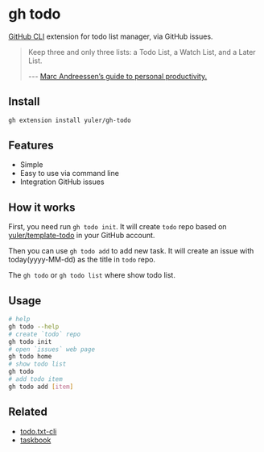 # gh todo

[GitHub CLI] extension for todo list manager, via GitHub issues.

> Keep three and only three lists: a Todo List, a Watch List, and a Later List.
>
> --- [Marc Andreessen’s guide to personal productivity.
> ](https://pmarchive.com/guide_to_personal_productivity.html)

## Install

```bash
gh extension install yuler/gh-todo
```

## Features

- Simple
- Easy to use via command line
- Integration GitHub issues

## How it works

First, you need run `gh todo init`. It will create `todo` repo based on [yuler/template-todo](https://github.com/yuler/template-todo) in your GitHub account.

Then you can use `gh todo add` to add new task. It will create an issue with today(yyyy-MM-dd) as the title in `todo` repo.

The `gh todo` or `gh todo list` where show todo list.

## Usage

```bash
# help
gh todo --help
# create `todo` repo
gh todo init
# open `issues` web page
gh todo home
# show todo list
gh todo
# add todo item
gh todo add [item]
```

## Related

- [todo.txt-cli]
- [taskbook]

<!-- Links -->

[github cli]: https://github.com/cli/cli
[todo.txt-cli]: https://github.com/todotxt/todo.txt-cli
[taskbook]: https://github.com/klaussinani/taskbook
